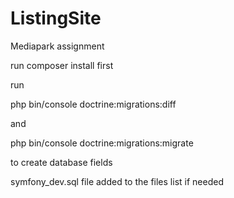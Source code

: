 # ListingSite
Mediapark assignment

run composer install first

run

php bin/console doctrine:migrations:diff

and

php bin/console doctrine:migrations:migrate

to create database fields

symfony_dev.sql file added to the files list if needed
